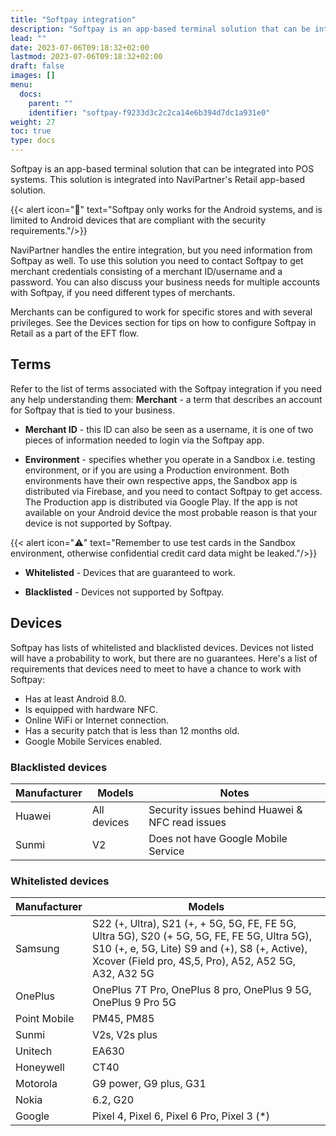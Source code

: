 ```yaml
---
title: "Softpay integration"
description: "Softpay is an app-based terminal solution that can be integrated into POS systems. This solution is integrated into NaviPartner's Retail app-based solution."
lead: ""
date: 2023-07-06T09:18:32+02:00
lastmod: 2023-07-06T09:18:32+02:00
draft: false
images: []
menu:
  docs:
    parent: ""
    identifier: "softpay-f9233d3c2c2ca14e6b394d7dc1a931e0"
weight: 27
toc: true
type: docs
---
```


Softpay is an app-based terminal solution that can be integrated into POS systems. This solution is integrated into NaviPartner's Retail app-based solution.

{{< alert icon="📝" text="Softpay only works for the Android systems, and is limited to Android devices that are compliant with the security requirements."/>}}


NaviPartner handles the entire integration, but you need information from Softpay as well. To use this solution you need to contact Softpay to get merchant credentials consisting of a merchant ID/username and a password. You can also discuss your business needs for multiple accounts with Softpay, if you need different types of merchants.

Merchants can be configured to work for specific stores and with several privileges. See the Devices section for tips on how to configure Softpay in Retail as a part of the EFT flow. 

## Terms

Refer to the list of terms associated with the Softpay integration if you need any help understanding them:
**Merchant** - a term that describes an account for Softpay that is tied to your business.

- **Merchant ID** - this ID can also be seen as a username, it is one of two pieces of information needed to login via the Softpay app.

- **Environment** - specifies whether you operate in a Sandbox i.e. testing environment, or if you are using a Production environment.
Both environments have their own respective apps, the Sandbox app is distributed via Firebase, and you need to contact Softpay to get access. The Production app is distributed via Google Play. If the app is not available on your Android device the most probable reason is that your device is not supported by Softpay.

{{< alert icon="⚠️" text="Remember to use test cards in the Sandbox environment, otherwise confidential credit card data might be leaked."/>}}

- **Whitelisted** - Devices that are guaranteed to work.

- **Blacklisted** - Devices not supported by Softpay.

## Devices

Softpay has lists of whitelisted and blacklisted devices. Devices not listed will have a probability to work, but there are no guarantees. Here's a list of requirements that devices need to meet to have a chance to work with Softpay:

- Has at least Android 8.0.
- Is equipped with hardware NFC.
- Online WiFi or Internet connection.
- Has a security patch that is less than 12 months old.
- Google Mobile Services enabled.

### Blacklisted devices

| Manufacturer  | Models        | Notes                                           |
|---------------|---------------|-------------------------------------------------|
| Huawei 	    | All devices   | Security issues behind Huawei & NFC read issues |
| Sunmi 	    | V2 	        | Does not have Google Mobile Service             |

### Whitelisted devices

| Manufacturer  | Models        |
|---------------|---------------|
| Samsung 	    | S22 (+, Ultra), S21 (+, + 5G, 5G, FE, FE 5G, Ultra 5G), S20 (+ 5G, 5G, FE, FE 5G, Ultra 5G), S10 (+, e, 5G, Lite) S9 and (+), S8 (+, Active), Xcover (Field pro, 4S,5, Pro), A52, A52 5G, A32, A32 5G |
| OnePlus 	    | OnePlus 7T Pro, OnePlus 8 pro, OnePlus 9 5G, OnePlus 9 Pro 5G| 	
| Point Mobile 	| PM45, PM85 |
| Sunmi 	    | V2s, V2s plus|
| Unitech 	    | EA630|
| Honeywell 	| CT40|
| Motorola 	    | G9 power, G9 plus, G31|
| Nokia 	    | 6.2, G20|
| Google 	    | Pixel 4, Pixel 6, Pixel 6 Pro, Pixel 3 (*)|